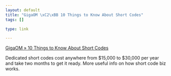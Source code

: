 ```yaml
--- 
layout: default
title: "GigaOM \xC2\xBB 10 Things to Know About Short Codes"
tags: []

type: link

---
```

<a href="http://gigaom.com/2007/03/16/10-things-to-know-about-short-codes/">GigaOM » 10 Things to Know About Short Codes</a>

Dedicated short codes cost anywhere from $15,000 to $30,000 per year and take two months to get it ready. More useful info on how short code biz works.
